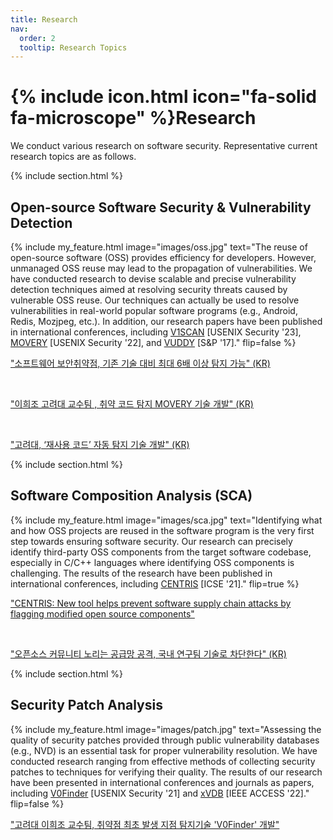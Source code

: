 ```yaml
---
title: Research
nav:
  order: 2
  tooltip: Research Topics
---
```


# {% include icon.html icon="fa-solid fa-microscope" %}Research

We conduct various research on software security. Representative current research topics are as follows.

{% include section.html %}

## Open-source Software Security & Vulnerability Detection

{%
  include my_feature.html
  image="images/oss.jpg"
  text="The reuse of open-source software (OSS) provides efficiency for developers. However, unmanaged OSS reuse may lead to the propagation of vulnerabilities. We have conducted research to devise scalable and precise vulnerability detection techniques aimed at resolving security threats caused by vulnerable OSS reuse. Our techniques can actually be used to resolve vulnerabilities in real-world popular software programs (e.g., Android, Redis, Mozjpeg, etc.). In addition, our research papers have been published in international conferences, including [V1SCAN](/ssp/assets/papers/SECURITY23.pdf) [USENIX Security '23], [MOVERY](/ssp/assets/papers/SECURITY22.pdf) [USENIX Security '22], and [VUDDY](/ssp/assets/papers/SNP17.pdf) [S&P '17]."
  flip=false
%}

["소프트웨어 보안취약점, 기존 기술 대비 최대 6배 이상 탐지 가능" (KR)](https://www.korea.ac.kr/user/boardList.do?boardId=474633&command=albumView&page=1&boardSeq=493539&id=university_060108000000)

<br>

["이희조 고려대 교수팀 , 취약 코드 탐지 MOVERY 기술 개발" (KR)](https://n.news.naver.com/mnews/article/030/0003046842?sid=105)

<br>

["고려대, ‘재사용 코드’ 자동 탐지 기술 개발" (KR)](http://www.veritas-a.com/news/articleView.html?idxno=83064)


{% include section.html %}

## Software Composition Analysis (SCA)

{%
  include my_feature.html
  image="images/sca.jpg"
  text="Identifying what and how OSS projects are reused in the software program is the very first step towards ensuring software security. Our research can precisely identify third-party OSS components from the target software codebase, especially in C/C++ languages where identifying OSS components is challenging. The results of the research have been published in international conferences, including [CENTRIS](/ssp/assets/papers/ICSE21.pdf) [ICSE '21]."
  flip=true
%}

["CENTRIS: New tool helps prevent software supply chain attacks by flagging modified open source components"](https://portswigger.net/daily-swig/centris-new-tool-helps-prevent-software-supply-chain-attacks-by-flagging-modified-open-source-components)

<br>

["오픈소스 커뮤니티 노리는 공급망 공격, 국내 연구팀 기술로 차단한다" (KR)](https://www.boannews.com/media/view.asp?idx=95883)




{% include section.html %}

## Security Patch Analysis

{%
  include my_feature.html
  image="images/patch.jpg"
  text="Assessing the quality of security patches provided through public vulnerability databases (e.g., NVD) is an essential task for proper vulnerability resolution. We have conducted research ranging from effective methods of collecting security patches to techniques for verifying their quality. The results of our research have been presented in international conferences and journals as papers, including [V0Finder](/ssp/assets/papers/SECURITY21.pdf) [USENIX Security '21] and [xVDB](/ssp/assets/papers/ACCESS22_xvdb.pdf) [IEEE ACCESS '22]."
  flip=false
%}

["고려대 이희조 교수팀, 취약점 최초 발생 지점 탐지기술 'V0Finder' 개발"](https://www.boannews.com/media/view.asp?idx=100545)

